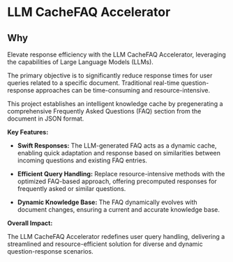# LLM CacheFAQ Accelerator

## Why

Elevate response efficiency with the LLM CacheFAQ Accelerator, leveraging the capabilities of Large Language Models (LLMs).

The primary objective is to significantly reduce response times for user queries related to a specific document. Traditional real-time question-response approaches can be time-consuming and resource-intensive.

This project establishes an intelligent knowledge cache by pregenerating a comprehensive Frequently Asked Questions (FAQ) section from the document in JSON format.

**Key Features:**

- **Swift Responses:** The LLM-generated FAQ acts as a dynamic cache, enabling quick adaptation and response based on similarities between incoming questions and existing FAQ entries.
  
- **Efficient Query Handling:** Replace resource-intensive methods with the optimized FAQ-based approach, offering precomputed responses for frequently asked or similar questions.

- **Dynamic Knowledge Base:** The FAQ dynamically evolves with document changes, ensuring a current and accurate knowledge base.

**Overall Impact:**

The LLM CacheFAQ Accelerator redefines user query handling, delivering a streamlined and resource-efficient solution for diverse and dynamic question-response scenarios.
